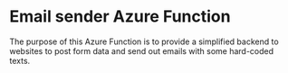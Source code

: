 # Email sender Azure Function

The purpose of this Azure Function is to provide a simplified backend to websites to post form data and send out emails with some hard-coded texts.